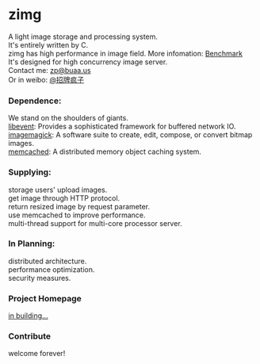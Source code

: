 zimg
==========

A light image storage and processing system. <br />
It's entirely written by C. <br />
zimg has high performance in image field. More infomation: [Benchmark](http://zimg.buaa.us/benchmark.html) <br />
It's designed for high concurrency image server. <br />
Contact me: zp@buaa.us <br />
Or in weibo: [@招牌疯子](http://weibo.com/819880808) <br />

### Dependence:
We stand on the shoulders of giants. <br />
[libevent](https://github.com/libevent/libevent): Provides a sophisticated framework for buffered network IO. <br />
[imagemagick](http://www.imagemagick.org/script/magick-wand.php): A software suite to create, edit, compose, or convert bitmap images. <br />
[memcached](https://github.com/memcached/memcached): A distributed memory object caching system. <br />

### Supplying:
storage users' upload images. <br>
get image through HTTP protocol. <br>
return resized image by request parameter. <br>
use memcached to improve performance. <br>
multi-thread support for multi-core processor server. <br>

### In Planning:
distributed architecture. <br />
performance optimization. <br />
security measures. <br />

### Project Homepage
[in building…](http://zimg.buaa.us/) <br />

### Contribute
welcome forever! <br />

